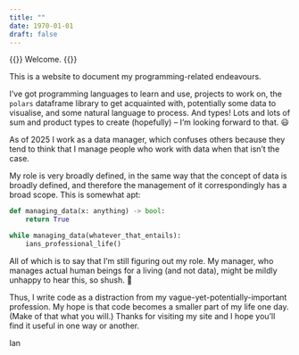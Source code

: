```yaml
---
title: ""
date: 1970-01-01
draft: false
---
```


{{<lead>}}
Welcome.
{{</lead>}}

This is a website to document my programming-related endeavours.

I’ve got programming languages to learn and use, projects to work on, the `polars` dataframe library to get acquainted with, potentially some data to visualise, and some natural language to process. And types! Lots and lots of sum and product types to create (hopefully) – I’m looking forward to that. 😃

As of 2025 I work as a data manager, which confuses others because they tend to think that I manage people who work with data when that isn’t the case.

My role is very broadly defined, in the same way that the concept of data is broadly defined, and therefore the management of it correspondingly has a broad scope. This is somewhat apt:

```python
def managing_data(x: anything) -> bool:
    return True

while managing_data(whatever_that_entails):
    ians_professional_life()
```

All of which is to say that I’m still figuring out my role. My manager, who manages actual human beings for a living (and not data), might be mildly unhappy to hear this, so shush. 🤫

Thus, I write code as a distraction from my vague-yet-potentially-important profession. My hope is that code becomes a smaller part of my life one day. (Make of that what you will.) Thanks for visiting my site and I hope you’ll find it useful in one way or another.

Ian
